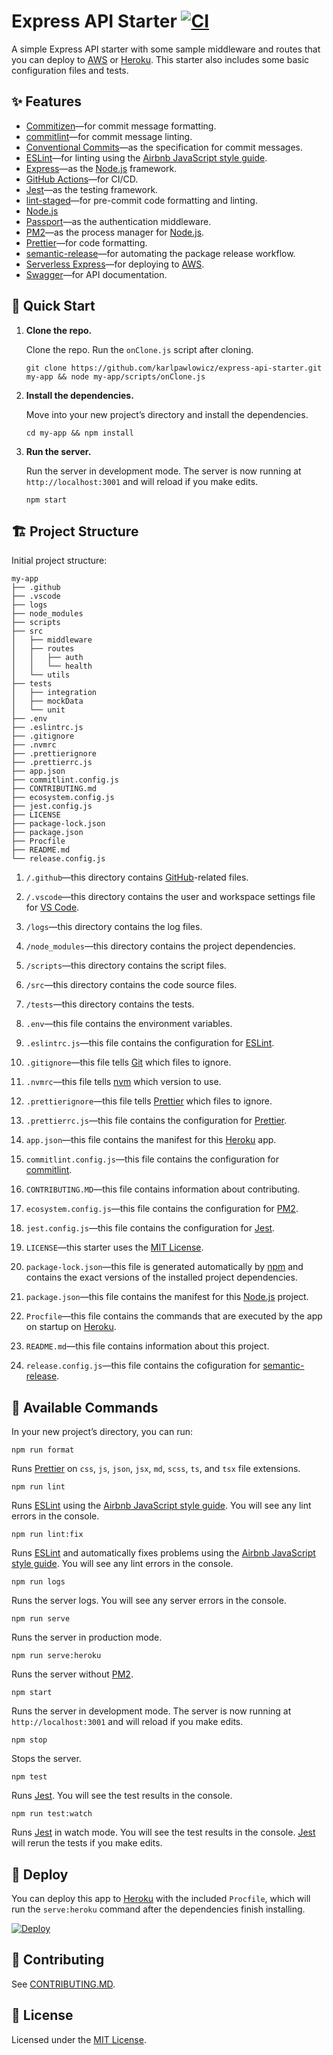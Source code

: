 # Express API Starter [![CI](https://github.com/karlpawlowicz/express-api-starter/actions/workflows/main.yml/badge.svg?branch=main)](https://github.com/karlpawlowicz/express-api-starter/actions/workflows/main.yml)

A simple Express API starter with some sample middleware and routes that you can deploy to [AWS](https://aws.amazon.com/) or [Heroku](https://www.heroku.com/). This starter also includes some basic configuration files and tests.

## ✨ Features

- [Commitizen](http://commitizen.github.io/cz-cli/)—for commit message formatting.
- [commitlint](https://commitlint.js.org/)—for commit message linting.
- [Conventional Commits](https://www.conventionalcommits.org/)—as the specification for commit messages.
- [ESLint](https://eslint.org/)—for linting using the [Airbnb JavaScript style guide](https://github.com/airbnb/javascript/tree/master/packages/eslint-config-airbnb).
- [Express](https://expressjs.com/)—as the [Node.js](https://nodejs.org/) framework.
- [GitHub Actions](https://github.com/features/actions)—for CI/CD.
- [Jest](https://jestjs.io/)—as the testing framework.
- [lint-staged](https://github.com/okonet/lint-staged)—for pre-commit code formatting and linting.
- [Node.js](https://nodejs.org/)
- [Passport](http://www.passportjs.org/)—as the authentication middleware.
- [PM2](https://pm2.keymetrics.io/)—as the process manager for [Node.js](https://nodejs.org/).
- [Prettier](https://prettier.io/)—for code formatting.
- [semantic-release](https://semantic-release.gitbook.io/)—for automating the package release workflow.
- [Serverless Express](https://github.com/vendia/serverless-express)—for deploying to [AWS](https://aws.amazon.com/).
- [Swagger](https://swagger.io/)—for API documentation.

## 🚀 Quick Start

1. **Clone the repo.**

   Clone the repo. Run the `onClone.js` script after cloning.

   ```shell
   git clone https://github.com/karlpawlowicz/express-api-starter.git my-app && node my-app/scripts/onClone.js
   ```

2. **Install the dependencies.**

   Move into your new project’s directory and install the dependencies.

   ```shell
   cd my-app && npm install
   ```

3. **Run the server.**

   Run the server in development mode. The server is now running at `http://localhost:3001` and will reload if you make edits.

   ```shell
   npm start
   ```

## 🏗️ Project Structure

Initial project structure:

```shell
my-app
├── .github
├── .vscode
├── logs
├── node_modules
├── scripts
├── src
│   ├── middleware
│   ├── routes
│   │   ├── auth
│   │   └── health
│   └── utils
├── tests
│   ├── integration
│   ├── mockData
│   └── unit
├── .env
├── .eslintrc.js
├── .gitignore
├── .nvmrc
├── .prettierignore
├── .prettierrc.js
├── app.json
├── commitlint.config.js
├── CONTRIBUTING.md
├── ecosystem.config.js
├── jest.config.js
├── LICENSE
├── package-lock.json
├── package.json
├── Procfile
├── README.md
└── release.config.js
```

1. `/.github`—this directory contains [GitHub](https://github.com/)-related files.

2. `/.vscode`—this directory contains the user and workspace settings file for [VS Code](https://code.visualstudio.com/).

3. `/logs`—this directory contains the log files.

4. `/node_modules`—this directory contains the project dependencies.

5. `/scripts`—this directory contains the script files.

6. `/src`—this directory contains the code source files.

7. `/tests`—this directory contains the tests.

8. `.env`—this file contains the environment variables.

9. `.eslintrc.js`—this file contains the configuration for [ESLint](https://eslint.org/).

10. `.gitignore`—this file tells [Git](https://git-scm.com/) which files to ignore.

11. `.nvmrc`—this file tells [nvm](https://github.com/nvm-sh/nvm) which version to use.

12. `.prettierignore`—this file tells [Prettier](https://prettier.io/) which files to ignore.

13. `.prettierrc.js`—this file contains the configuration for [Prettier](https://prettier.io/).

14. `app.json`—this file contains the manifest for this [Heroku](https://www.heroku.com/) app.

15. `commitlint.config.js`—this file contains the configuration for [commitlint](https://commitlint.js.org/).

16. `CONTRIBUTING.MD`—this file contains information about contributing.

17. `ecosystem.config.js`—this file contains the configuration for [PM2](https://pm2.keymetrics.io/).

18. `jest.config.js`—this file contains the configuration for [Jest](https://jestjs.io/).

19. `LICENSE`—this starter uses the [MIT License](./LICENSE).

20. `package-lock.json`—this file is generated automatically by [npm](https://www.npmjs.com/) and contains the exact versions of the installed project dependencies.

21. `package.json`—this file contains the manifest for this [Node.js](https://nodejs.org/) project.

22. `Procfile`—this file contains the commands that are executed by the app on startup on [Heroku](https://www.heroku.com/).

23. `README.md`—this file contains information about this project.

24. `release.config.js`—this file contains the cofiguration for [semantic-release](https://github.com/semantic-release/semantic-release).

## 🤖 Available Commands

In your new project’s directory, you can run:

```shell
npm run format
```

Runs [Prettier](https://prettier.io/) on `css`, `js`, `json`, `jsx`, `md`, `scss`, `ts`, and `tsx` file extensions.

```shell
npm run lint
```

Runs [ESLint](https://eslint.org/) using the [Airbnb JavaScript style guide](https://github.com/airbnb/javascript/tree/master/packages/eslint-config-airbnb). You will see any lint errors in the console.

```shell
npm run lint:fix
```

Runs [ESLint](https://eslint.org/) and automatically fixes problems using the [Airbnb JavaScript style guide](https://github.com/airbnb/javascript/tree/master/packages/eslint-config-airbnb). You will see any lint errors in the console.

```shell
npm run logs
```

Runs the server logs. You will see any server errors in the console.

```shell
npm run serve
```

Runs the server in production mode.

```shell
npm run serve:heroku
```

Runs the server without [PM2](https://pm2.keymetrics.io/).

```shell
npm start
```

Runs the server in development mode. The server is now running at `http://localhost:3001` and will reload if you make edits.

```shell
npm stop
```

Stops the server.

```shell
npm test
```

Runs [Jest](https://jestjs.io/). You will see the test results in the console.

```shell
npm run test:watch
```

Runs [Jest](https://jestjs.io/) in watch mode. You will see the test results in the console. [Jest](https://jestjs.io/) will rerun the tests if you make edits.

## 💫 Deploy

You can deploy this app to [Heroku](https://www.heroku.com/) with the included `Procfile`, which will run the `serve:heroku` command after the dependencies finish installing.

[![Deploy](https://www.herokucdn.com/deploy/button.svg)](https://heroku.com/deploy)

## 🤝 Contributing

See [CONTRIBUTING.MD](./CONTRIBUTING.MD).

## 🧐 License

Licensed under the [MIT License](./LICENSE).
